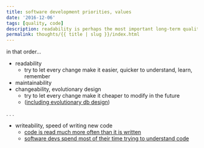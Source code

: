 ```yaml
---
title: software development priorities, values
date: '2016-12-06'
tags: [quality, code]
description: readability is perhaps the most important long-term quality aspect of code
permalink: thoughts/{{ title | slug }}/index.html 
---
```


in that order...

* readability
  * try to let every change make it easier, quicker to understand, learn, remember
* maintainability
* changeability, evolutionary design
  * try to let every change make it cheaper to modify in the future
  * ([including evolutionary db design](http://martinfowler.com/articles/evodb.html))

.
.
.

* writeability, speed of writing new code
  * [code is read much more often than it is written](https://devblogs.microsoft.com/oldnewthing/?p=27343)
  * [software devs spend most of their time trying to understand code](https://blog.codinghorror.com/when-understanding-means-rewriting/)
